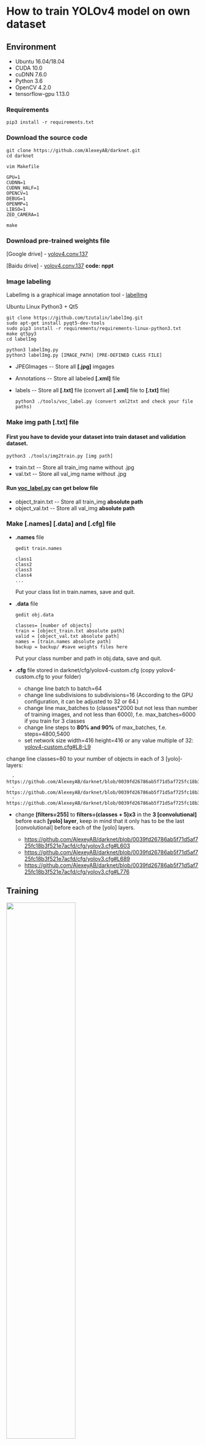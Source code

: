 # How to train YOLOv4 model on own dataset

## Environment
 * Ubuntu 16.04/18.04
 * CUDA 10.0
 * cuDNN 7.6.0
 * Python 3.6
 * OpenCV 4.2.0
 * tensorflow-gpu 1.13.0
 
### Requirements

    pip3 install -r requirements.txt
       
### Download the source code

    git clone https://github.com/AlexeyAB/darknet.git
    cd darknet

    vim Makefile

    GPU=1
    CUDNN=1 
    CUDNN_HALF=1 
    OPENCV=1 
    DEBUG=1 
    OPENMP=1 
    LIBSO=1 
    ZED_CAMERA=1 
    
    make


### Download pre-trained weights file

[Google drive] - [yolov4.conv.137](https://drive.google.com/file/d/1JKF-bdIklxOOVy-2Cr5qdvjgGpmGfcbp/view)

[Baidu drive] - [yolov4.conv.137](https://pan.baidu.com/s/1OvuN0CeS7RFj-bdM0d25AA)  __code: nppt__

    
### Image labeling

LabelImg is a graphical image annotation tool - [labelImg](https://github.com/tzutalin/labelImg)

Ubuntu Linux Python3 + Qt5
         
    git clone https://github.com/tzutalin/labelImg.git
    sudo apt-get install pyqt5-dev-tools
    sudo pip3 install -r requirements/requirements-linux-python3.txt
    make qt5py3
    cd labelImg

    python3 labelImg.py
    python3 labelImg.py [IMAGE_PATH] [PRE-DEFINED CLASS FILE]
    
    
 * JPEGImages -- Store all __[.jpg]__ imgages
 * Annotations -- Store all labeled __[.xml]__ file
 * labels -- Store all __[.txt]__ file (convert all __[.xml]__ file to __[.txt]__ file)
   
       python3 ./tools/voc_label.py (convert xml2txt and check your file paths)
       
###  Make img path [.txt] file

#### First you have to devide your dataset into train dataset and validation dataset.

    python3 ./tools/img2train.py [img path]
      
 * train.txt -- Store all train_img name without .jpg
 * val.txt -- Store all val_img name without .jpg

#### Run [voc_label.py](https://github.com/yehengchen/Object-Detection-and-Tracking/blob/master/OneStage/yolo/Train-a-YOLOv4-model/tools/voc_label.py) can get below file

 * object_train.txt -- Store all train_img __absolute path__
 * object_val.txt -- Store all val_img __absolute path__

### Make [.names] [.data] and [.cfg] file
 
 * __.names__ file
 
       gedit train.names
         
       class1
       class2
       class3
       class4
       ...
         
    Put your class list in train.names, save and quit.
 
 * __.data__ file
          
       gedit obj.data
          
       classes= [number of objects]
       train = [object_train.txt absolute path]
       valid = [object_val.txt absolute path]
       names = [train.names absolute path]
       backup = backup/ #save weights files here
     
    Put your class number and path in obj.data, save and quit.

 * __.cfg__ file stored in darknet/cfg/yolov4-custom.cfg (copy yolov4-custom.cfg to your folder)
 
    * change line batch to batch=64
    * change line subdivisions to subdivisions=16 (According to the GPU configuration, it can be adjusted to 32 or 64.)
    * change line max_batches to (classes*2000 but not less than number of training images, and not less than 6000), f.e. max_batches=6000 if you train for 3 classes
    * change line steps to __80% and 90%__ of max_batches, f.e. steps=4800,5400
    * set network size width=416 height=416 or any value multiple of 32: [yolov4-custom.cfg#L8-L9](https://github.com/yehengchen/Object-Detection-and-Tracking/blob/3629dc1d34091aaf10ccaab5221095c7ff1fb4c1/OneStage/yolo/Train-a-YOLOv4-model/yolov4-custom.cfg#L8-L9)

change line classes=80 to your number of objects in each of 3 [yolo]-layers:

      - https://github.com/AlexeyAB/darknet/blob/0039fd26786ab5f71d5af725fc18b3f521e7acfd/cfg/yolov3.cfg#L610
      - https://github.com/AlexeyAB/darknet/blob/0039fd26786ab5f71d5af725fc18b3f521e7acfd/cfg/yolov3.cfg#L696
      - https://github.com/AlexeyAB/darknet/blob/0039fd26786ab5f71d5af725fc18b3f521e7acfd/cfg/yolov3.cfg#L783

    
   * change __[filters=255]__ to __filters=(classes + 5)x3__ in the __3 [convolutional]__ before each __[yolo] layer__, keep in mind that it only has to be the last [convolutional] before each of the [yolo] layers.

      - https://github.com/AlexeyAB/darknet/blob/0039fd26786ab5f71d5af725fc18b3f521e7acfd/cfg/yolov3.cfg#L603
      - https://github.com/AlexeyAB/darknet/blob/0039fd26786ab5f71d5af725fc18b3f521e7acfd/cfg/yolov3.cfg#L689
      - https://github.com/AlexeyAB/darknet/blob/0039fd26786ab5f71d5af725fc18b3f521e7acfd/cfg/yolov3.cfg#L776

## Training

<img src="https://github.com/yehengchen/Object-Detection-and-Tracking/blob/master/OneStage/yolo/Train-a-YOLOv4-model/imgs/chart_yolov4-custom.png" width="60%" height="60%">
 
  * Training and visualization
 
        sudo ./darknet detector train [obj.data path] [yolov4-custom.cfg path]  yolov4.conv.137 -map
        
  * Train with multi-GPU

        sudo ./darknet detector train [obj.data path] [yolov4-custom.cfg path]  yolov4.conv.137 -gpus 0,1,2 -map

 ## Testing

<img src="https://github.com/yehengchen/Object-Detection-and-Tracking/blob/master/OneStage/yolo/Train-a-YOLOv4-model/imgs/yolov4.png" width="60%" height="60%">

   * Test on image
   
         ./darknet detector test [obj.data path] [yolov4-custom.cfg path] [weights file path] [image path]
       
   * Test on video
   
         ./darknet detector demo [obj.data path] [yolov4-custom.cfg path] [weights file path] [video path]
        
      
   * If you want to save test video results
        
         ./darknet detector demo [obj.data path] [yolov4-custom.cfg path] [weights file path] [video path] -out_filename [Custom naming]
